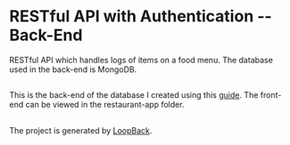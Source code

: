 # RESTful API with Authentication -- Back-End
RESTful API which handles logs of items on a food menu. The database used in the back-end is MongoDB.
##
This is the back-end of the database I created using this [guide](https://www.freecodecamp.org/news/build-restful-api-with-authentication-under-5-minutes-using-loopback-by-expressjs-no-programming-31231b8472ca/). The front-end can be viewed in the restaurant-app folder.
##
The project is generated by [LoopBack](http://loopback.io).
